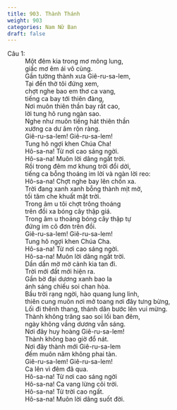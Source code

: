 ```yaml
---
title: 903. Thành Thánh
weight: 903
categories: Nam Nữ Ban
draft: false
---
```

<dl><dt>Câu 1:</dt><dd data-verse="1">Một đêm kia trong mơ mông lung, <br/>giấc mơ êm ái vô cùng. <br/>Gần tường thành xưa Giê-ru-sa-lem, <br/>Tại đền thờ tôi đứng xem, <br/>chợt nghe bao em thơ ca vang, <br/>tiếng ca bay tới thiên đàng, <br/>Nơi muôn thiên thần bay rất cao, <br/>lời tung hô rung ngàn sao. <br/>Nghe như muôn tiếng hát thiên thần <br/>xướng ca dư âm rộn ràng. <br/>Giê-ru-sa-lem! Giê-ru-sa-lem! <br/>Tung hô ngợi khen Chúa Cha! <br/>Hô-sa-na! Từ nơi cao sáng ngời. <br/>Hô-sa-na! Muôn lời dâng ngất trời. <br/>Rồi trong đêm mơ khung trời đổi dời, <br/>tiếng ca bỗng thoáng im lời và ngàn lời reo: <br/>Hô-sa-na! Chợt nghe bay lên chốn xa. <br/>Trời đang xanh xanh bỗng thành mịt mờ, <br/>tối tăm che khuất mặt trời. <br/>Trong âm u tôi chợt trông thoáng <br/>trên đồi xa bóng cây thập giá. <br/>Trong âm u thoáng bóng cây thập tự <br/>đứng im cô đơn trên đồi. <br/>Giê-ru-sa-lem! Giê-ru-sa-lem! <br/>Tung hô ngợi khen Chúa Cha. <br/>Hô-sa-na! Từ nơi cao sáng ngời. <br/>Hô-sa-na! Muôn lời dâng ngất trời. <br/>Dần dần mờ mờ cảnh kia tan đi. <br/>Trời mới đất mới hiện ra. <br/>Gần bờ đại dương xanh bao la <br/>ánh sáng chiếu soi chan hòa. <br/>Bầu trời rạng ngời, hào quang lung linh, <br/>thiên cung muôn nơi mở toang nơi đây tưng bừng, <br/>Lối đi thênh thang, thánh dân bước lên vui mừng. <br/>Thành không trăng sao soi lối ban đêm, <br/>ngày không vầng dương vẫn sáng. <br/>Nơi đây huy hoàng Giê-ru-sa-lem! <br/>Thành không bao giờ đổ nát. <br/>Nơi đây thành mới Giê-ru-sa-lem <br/>đếm muôn năm không phai tàn. <br/>Giê-ru-sa-lem! Giê-ru-sa-lem! <br/>Ca lên vì đêm đã qua. <br/>Hô-sa-na! Từ nơi cao sáng ngời <br/>Hô-sa-na! Ca vang lừng cõi trời. <br/>Hô-sa-na! Từ trời cao ngất. <br/>Hô-sa-na! Muôn lời dâng suốt đời. </dd></dl>